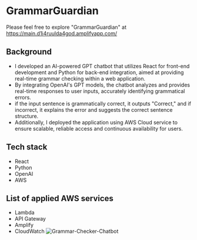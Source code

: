 # GrammarGuardian

Please feel free to explore "GrammarGuardian" at  https://main.d1i4ruulda4god.amplifyapp.com/


## Background
- I developed an AI-powered GPT chatbot that utilizes React for front-end development and Python for back-end integration, aimed at providing real-time grammar checking within a web application.
- By integrating OpenAI's GPT models, the chatbot analyzes and provides real-time responses to user inputs, accurately identifying grammatical errors.
- if the input sentence is grammatically correct, it outputs "Correct," and if incorrect, it explains the error and suggests the correct sentence structure.
- Additionally, I deployed the application using AWS Cloud service to ensure scalable, reliable access and continuous availability for users.

## Tech stack
- React
- Python
- OpenAI
- AWS

## List of applied AWS services
- Lambda
- API Gateway
- Amplify
- CloudWatch
![Grammar-Checker-Chatbot](https://github.com/user-attachments/assets/548c1ad9-1db0-4091-a415-67eac25a9e7e)
